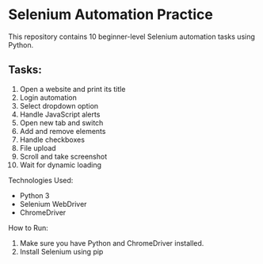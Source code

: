 # Selenium Automation Practice

This repository contains 10 beginner-level Selenium automation tasks using Python.

## Tasks:
1. Open a website and print its title
2. Login automation
3. Select dropdown option
4. Handle JavaScript alerts
5. Open new tab and switch
6. Add and remove elements
7. Handle checkboxes
8. File upload
9. Scroll and take screenshot
10. Wait for dynamic loading

Technologies Used:
- Python 3
- Selenium WebDriver
- ChromeDriver

How to Run:
1. Make sure you have Python and ChromeDriver installed.
2. Install Selenium using pip
